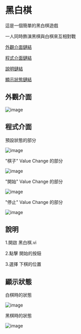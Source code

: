 # 黑白棋

這是一個簡單的黑白棋遊戲
 
一人同時飾演黑棋與白棋來互相對戰

[外觀介面鏈結](https://github.com/hongcheng-sun/labview/blob/main/%E5%A3%93%E5%8A%9B%E8%A8%88/%E5%A3%93%E5%8A%9B%E8%A8%88%E7%9A%84%E8%AA%AA%E6%98%8E.MD#%E5%A4%96%E8%A7%80%E4%BB%8B%E9%9D%A2)
 
[程式介面鏈結](https://github.com/hongcheng-sun/labview/blob/main/%E5%A3%93%E5%8A%9B%E8%A8%88/%E5%A3%93%E5%8A%9B%E8%A8%88%E7%9A%84%E8%AA%AA%E6%98%8E.MD#%E7%A8%8B%E5%BC%8F%E4%BB%8B%E9%9D%A2)  
 
[說明鏈結](https://github.com/hongcheng-sun/labview/blob/main/%E9%BB%91%E7%99%BD%E6%A3%8B/%E9%BB%91%E7%99%BD%E6%A3%8B%E7%9A%84%E8%AA%AA%E6%98%8E.MD#%E8%AA%AA%E6%98%8E)

[顯示狀態鏈結](https://github.com/hongcheng-sun/labview/blob/main/%E9%BB%91%E7%99%BD%E6%A3%8B/%E9%BB%91%E7%99%BD%E6%A3%8B%E7%9A%84%E8%AA%AA%E6%98%8E.MD#%E9%A1%AF%E7%A4%BA%E7%8B%80%E6%85%8B)

## 外觀介面

![image](https://user-images.githubusercontent.com/111770752/191565166-3edf31fb-dc07-4062-be14-34a034f44129.png)

## 程式介面

預設狀態的部分

![image](https://user-images.githubusercontent.com/111770752/191565382-344bf19f-fca4-40e5-b613-0807c167ed2d.png)

"棋子" Value Change 的部分

![image](https://user-images.githubusercontent.com/111770752/191566607-1aa95399-0da4-41b6-81c0-5d5c6177767f.png)

"開始" Value Change 的部分

![image](https://user-images.githubusercontent.com/111770752/191566726-c165c63a-caae-4756-b4db-6b612806c559.png)

"停止" Value Change 的部分

![image](https://user-images.githubusercontent.com/111770752/191566864-9d02d6c2-f414-456d-8a64-cee91881aa23.png)

## 說明

1.開啟 黑白棋.vi 

2.點擊 開始的按鈕

3.選擇 下棋的位置

## 顯示狀態

白棋時的狀態

![image](https://user-images.githubusercontent.com/111770752/191568096-0851f7f0-220f-4f45-9505-547e94916e87.png)

黑棋時的狀態

![image](https://user-images.githubusercontent.com/111770752/191568249-521750f2-3992-4009-9d53-4e986b53a170.png)

